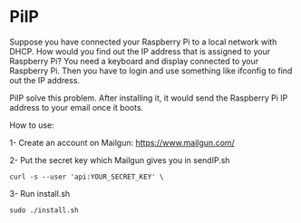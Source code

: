 # PiIP
Suppose you have connected your Raspberry Pi to a local network with DHCP. How would you find out the IP address that is assigned to your Raspberry Pi? You need a keyboard and display connected to your Raspberry Pi. Then you have to login and use something like ifconfig to find out the IP address. 

PiIP solve this problem. After installing it, it would send the Raspberry Pi IP address to your email once it boots.



How to use:

1- Create an account on Mailgun:
https://www.mailgun.com/

2- Put the secret key which Mailgun gives you in sendIP.sh

```
curl -s --user 'api:YOUR_SECRET_KEY' \
```

3- Run install.sh
```
sudo ./install.sh
```
